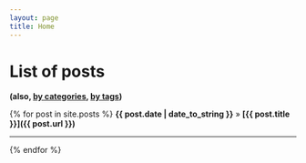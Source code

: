 ```yaml
---
layout: page
title: Home
---
```

# [](#list-of-posts)List of posts
__(also, [by categories](blog/categories.html), [by tags](blog/tags.html))__

{% for post in site.posts %}
  **{{ post.date | date_to_string }}** » __[{{ post.title }}]({{ post.url }})__
  * * *
{% endfor %}
